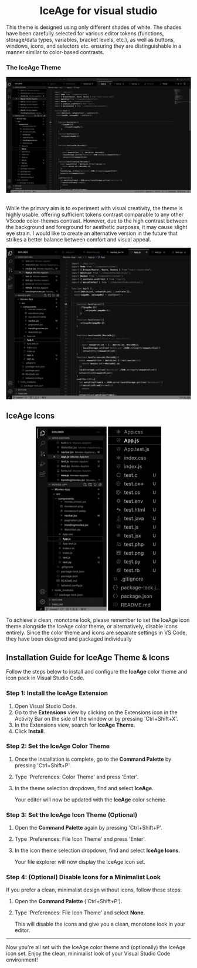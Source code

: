# <h1 align="center">IceAge for <span color="#D8D8D8">visual studio </span></h1>

This theme is designed using only different shades of white. The shades have been carefully selected for various editor tokens (functions, storage/data types, variables, bracket levels, etc.), as well as buttons, windows, icons, and selectors etc. ensuring they are distinguishable in a manner similar to color-based contrasts.

### The IceAge Theme
![screenshot1](./screenshot1.png)

##
While the primary aim is to experiment with visual creativity, the theme is highly usable, offering sufficient tokens contrast comparable to any other VScode color-themes contrast. However, due to the high contrast between the background and foreground for aesthetic purposes, it may cause slight eye strain. I would like to create an alternative version in the future that strikes a better balance between comfort and visual appeal.

![screenshot2](./screenshot2.png)

## IceAge Icons
<p align="center">
  <img src="./iconssc2.png" alt="Screenshot 1" height="500"/>
  <img src="./iconssc1.png" alt="Screenshot 2" height="500"/>
</p>

To achieve a clean, monotone look, please remember to set the IceAge icon theme alongside the IceAge color theme, or alternatively, disable icons entirely. Since the color theme and icons are separate settings in VS Code, they have been designed and packaged individually


## Installation Guide for IceAge Theme & Icons

Follow the steps below to install and configure the **IceAge** color theme and icon pack in Visual Studio Code.

### Step 1: Install the IceAge Extension

1. Open Visual Studio Code.
2. Go to the **Extensions** view by clicking on the Extensions icon in the Activity Bar on the side of the window or by pressing 'Ctrl+Shift+X'.
3. In the Extensions view, search for **IceAge Theme**.
4. Click **Install**.

### Step 2: Set the IceAge Color Theme

1. Once the installation is complete, go to the **Command Palette** by pressing 'Ctrl+Shift+P'.
2. Type 'Preferences: Color Theme' and press 'Enter'.
3. In the theme selection dropdown, find and select **IceAge**.
   
   Your editor will now be updated with the **IceAge** color scheme.

### Step 3: Set the IceAge Icon Theme (Optional)

1. Open the **Command Palette** again by pressing 'Ctrl+Shift+P'.
2. Type 'Preferences: File Icon Theme' and press 'Enter'.
3. In the icon theme selection dropdown, find and select **IceAge Icons**.
   
   Your file explorer will now display the IceAge icon set.

### Step 4: (Optional) Disable Icons for a Minimalist Look

If you prefer a clean, minimalist design without icons, follow these steps:

1. Open the **Command Palette** ('Ctrl+Shift+P').
2. Type 'Preferences: File Icon Theme' and select **None**.
   
   This will disable the icons and give you a clean, monotone look in your editor.

---

Now you're all set with the IceAge color theme and (optionally) the IceAge icon set. Enjoy the clean, minimalist look of your Visual Studio Code environment!










